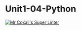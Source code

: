 # Unit1-04-Python
[![Mr Coxall's Super Linter](https://github.com/ICS3U-C-Programming-SantiagoH/Unit1-04-Python/workflows/Mr%20Coxall's%20Super%20Linter/badge.svg)](https://github.com/ICS3U-C-Programming-SantiagoH/Unit1-04-Python/actions/)
